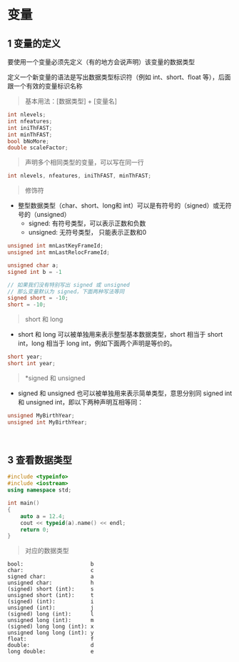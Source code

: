 &emsp;
# 变量

## 1 变量的定义
要使用一个变量必须先定义（有的地方会说声明）该变量的数据类型

定义一个新变量的语法是写出数据类型标识符（例如 int、short、float 等），后面跟一个有效的变量标识名称

>基本用法：[数据类型] + [变量名]
```c++
int nlevels;
int nfeatures;
int iniThFAST;
int minThFAST;
bool bNoMore;
double scaleFactor;
```

>声明多个相同类型的变量，可以写在同一行
```c++
int nlevels, nfeatures, iniThFAST, minThFAST;
```

>修饰符
- 整型数据类型（char、short、long和 int）可以是有符号的（signed）或无符号的（unsigned）
  - signed: 有符号类型，可以表示正数和负数
  - unsigned: 无符号类型， 只能表示正数和0
```c++
unsigned int mnLastKeyFrameId;
unsigned int mnLastRelocFrameId;

unsigned char a;
signed int b = -1

// 如果我们没有特别写出 signed 或 unsigned
// 那么变量默认为 signed，下面两种写法等同
signed short = -10;
short = -10;
```

>short 和 long 
- short 和 long 可以被单独用来表示整型基本数据类型，short 相当于 short int，long 相当于 long int，例如下面两个声明是等价的。
```c++
short year;
short int year;
```

>*signed 和 unsigned
- signed 和 unsigned 也可以被单独用来表示简单类型，意思分别同 signed int 和 unsigned int，即以下两种声明互相等同：
```c++
unsigned MyBirthYear;
unsigned int MyBirthYear;
```

&emsp;
## 3 查看数据类型
```c++
#include <typeinfo>
#include <iostream>
using namespace std;

int main()
{
    auto a = 12.4;
    cout << typeid(a).name() << endl;
    return 0;
}
```

>对应的数据类型
```
bool:                     b
char:                     c
signed char:              a
unsigned char:            h
(signed) short (int):     s
unsigned short (int):     t
(signed) (int):           i
unsigned (int):           j
(signed) long (int):      l
unsigned long (int):      m
(signed) long long (int): x
unsigned long long (int): y
float:                    f
double:                   d
long double:              e
```
